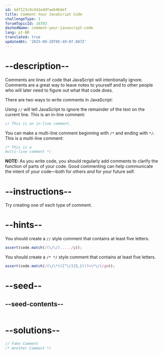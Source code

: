 ```yaml
---
id: bd7123c9c441eddfaeb4bdef
title: Comment Your JavaScript Code
challengeType: 1
forumTopicId: 16783
dashedName: comment-your-javascript-code
lang: pt-BR
translated: true
updatedAt: '2025-09-29T05:49:07.887Z'
---
```


# --description--

Comments are lines of code that JavaScript will intentionally ignore. Comments are a great way to leave notes to yourself and to other people who will later need to figure out what that code does.

There are two ways to write comments in JavaScript:

Using `//` will tell JavaScript to ignore the remainder of the text on the current line. This is an in-line comment:

```js
// This is an in-line comment.
```

You can make a multi-line comment beginning with `/*` and ending with `*/`. This is a multi-line comment:

```js
/* This is a
multi-line comment */
```

**NOTE:** As you write code, you should regularly add comments to clarify the function of parts of your code. Good commenting can help communicate the intent of your code—both for others *and* for your future self.

# --instructions--

Try creating one of each type of comment.

# --hints--

You should create a `//` style comment that contains at least five letters.

```js
assert(code.match(/(\/\/)...../g));
```

You should create a `/* */` style comment that contains at least five letters.

```js
assert(code.match(/(\/\*)([^\/]{5,})(?=\*\/)/gm));
```

# --seed--

## --seed-contents--

```js

```

# --solutions--

```js
// Fake Comment
/* Another Comment */
```
